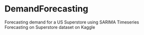 # DemandForecasting
Forecasting demand for a US Superstore using SARIMA Timeseries Forecasting on Superstore dataset on Kaggle
